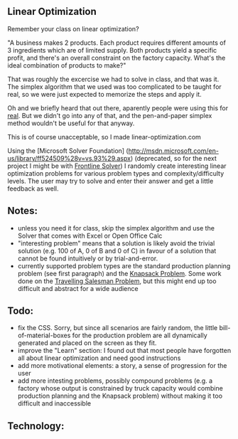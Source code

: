 Linear Optimization
-------------------

Remember your class on linear optimization? 

"A business makes 2 products. Each product requires different amounts of 3 ingredients which are of limited supply. Both products yield a specific profit, and there's an overall constraint on the factory capacity. What's the ideal combination of products to make?"

That was roughly the excercise we had to solve in class, and that was it. The simplex algorithm that we used was too complicated to be taught for real, so we were just expected to memorize the steps and apply it.

Oh and we briefly heard that out there, aparently people were using this for  [real](https://en.wikipedia.org/wiki/Operations_research#Problems_addressed). But we didn't go into any of that, and the pen-and-paper simplex method wouldn't be useful for that anyway.

This is of course unacceptable, so I made linear-optimization.com

Using the [Microsoft Solver Foundation] (http://msdn.microsoft.com/en-us/library/ff524509%28v=vs.93%29.aspx) (deprecated, so for the next project I might be with [Frontline Solver](http://www.solver.com/)) I randomly create interesting linear optimization problems for various problem types and complexity/difficulty levels. The user may try to solve and enter their answer and get a little feedback as well.

Notes: 
------
- unless you need it for class, skip the simplex algorithm and use the Solver that comes with Excel or Open Office Calc
- "interesting problem" means that a solution is likely avoid the trivial solution (e.g. 100 of A, 0 of B and 0 of C) in favour of a solution that cannot be found intuitively or by trial-and-error.
- currently supported problem types are the standard production planning problem (see first paragraph) and the [Knapsack Problem](https://en.wikipedia.org/wiki/Knapsack_problem). Some work done on the [Travelling Salesman Problem](https://en.wikipedia.org/wiki/Travelling_salesman_problem), but this might end up too difficult and abstract for a wide audience

Todo:
-----
- fix the CSS. Sorry, but since all scenarios are fairly random, the little bill-of-material-boxes for the production problem are all dynamically generated and placed on the screen as they fit. 
- improve the "Learn" section: I found out that most people have forgotten all about linear optimization and need good instructions
- add more motivational elements: a story, a sense of progression for the user
- add more intesting problems, possibly compound problems (e.g. a factory whose output is constrained by truck capacity would combine production planning and the Knapsack problem) without making it too difficult and inaccessible
 
Technology:
-----------
